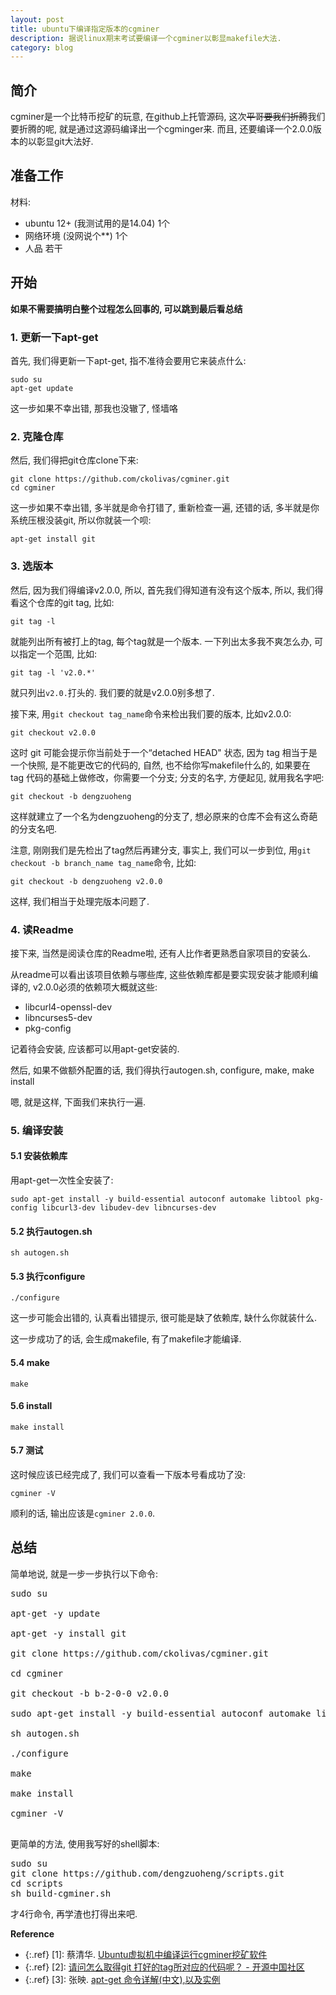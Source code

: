 ```yaml
---
layout: post
title: ubuntu下编译指定版本的cgminer
description: 据说linux期末考试要编译一个cgminer以彰显makefile大法.   
category: blog
---
```


## 简介 ##

cgminer是一个比特币挖矿的玩意, 在github上托管源码, 这次<del>平哥要我们折腾</del>我们要折腾的呢, 就是通过这源码编译出一个cgminger来. 而且, 还要编译一个2.0.0版本的以彰显git大法好.

## 准备工作 ##

材料:

- ubuntu 12+ (我测试用的是14.04) 1个
- 网络环境 (没网说个**) 1个
- 人品 若干

## 开始 ##

**如果不需要搞明白整个过程怎么回事的, 可以跳到最后看总结**

### 1. 更新一下apt-get ###
首先, 我们得更新一下apt-get, 指不准待会要用它来装点什么:

    sudo su
    apt-get update

这一步如果不幸出错, 那我也没辙了, 怪墙咯

### 2. 克隆仓库

然后, 我们得把git仓库clone下来:

    git clone https://github.com/ckolivas/cgminer.git
    cd cgminer

这一步如果不幸出错, 多半就是命令打错了, 重新检查一遍, 还错的话, 多半就是你系统压根没装git, 所以你就装一个呗:

    apt-get install git

### 3. 选版本

然后, 因为我们得编译v2.0.0, 所以, 首先我们得知道有没有这个版本, 所以, 我们得看这个仓库的git tag, 比如:

    git tag -l

就能列出所有被打上的tag, 每个tag就是一个版本. 一下列出太多我不爽怎么办, 可以指定一个范围, 比如:

    git tag -l 'v2.0.*'

就只列出`v2.0.`打头的. 我们要的就是v2.0.0别多想了.

接下来, 用`git checkout tag_name`命令来检出我们要的版本, 比如v2.0.0:

    git checkout v2.0.0

这时  git 可能会提示你当前处于一个“detached HEAD" 状态, 因为 tag 相当于是一个快照, 是不能更改它的代码的, 自然, 也不给你写makefile什么的, 如果要在 tag 代码的基础上做修改，你需要一个分支; 分支的名字, 方便起见, 就用我名字吧:

    git checkout -b dengzuoheng

这样就建立了一个名为dengzuoheng的分支了, 想必原来的仓库不会有这么奇葩的分支名吧.

注意, 刚刚我们是先检出了tag然后再建分支, 事实上, 我们可以一步到位, 用`git checkout -b branch_name tag_name`命令, 比如:

    git checkout -b dengzuoheng v2.0.0

这样, 我们相当于处理完版本问题了.

### 4. 读Readme ###

接下来, 当然是阅读仓库的Readme啦, 还有人比作者更熟悉自家项目的安装么.

从readme可以看出该项目依赖与哪些库, 这些依赖库都是要实现安装才能顺利编译的, v2.0.0必须的依赖项大概就这些:

- libcurl4-openssl-dev
- libncurses5-dev
- pkg-config

记着待会安装, 应该都可以用apt-get安装的.

然后, 如果不做额外配置的话, 我们得执行autogen.sh, configure, make, make install

嗯, 就是这样, 下面我们来执行一遍.

### 5. 编译安装 ###

#### 5.1 安装依赖库 ####

用apt-get一次性全安装了:

    sudo apt-get install -y build-essential autoconf automake libtool pkg-config libcurl3-dev libudev-dev libncurses-dev 

#### 5.2 执行autogen.sh ####

    sh autogen.sh

#### 5.3 执行configure ####

    ./configure

这一步可能会出错的, 认真看出错提示, 很可能是缺了依赖库, 缺什么你就装什么.

这一步成功了的话, 会生成makefile, 有了makefile才能编译.

#### 5.4 make ####

    make

#### 5.6 install ####

    make install

#### 5.7 测试 ####

这时候应该已经完成了, 我们可以查看一下版本号看成功了没:

    cgminer -V

顺利的话, 输出应该是`cgminer 2.0.0`.

## 总结 ##

简单地说, 就是一步一步执行以下命令:

<pre>
sudo su

apt-get -y update

apt-get -y install git

git clone https://github.com/ckolivas/cgminer.git

cd cgminer

git checkout -b b-2-0-0 v2.0.0

sudo apt-get install -y build-essential autoconf automake libtool pkg-config libcurl3-dev libudev-dev libncurses-dev 

sh autogen.sh

./configure

make

make install

cgminer -V

</pre>

更简单的方法, 使用我写好的shell脚本:
<pre>
sudo su
git clone https://github.com/dengzuoheng/scripts.git
cd scripts
sh build-cgminer.sh
</pre>
才4行命令, 再学渣也打得出来吧.

**Reference**  

* {:.ref} \[1]: 蔡清华. [Ubuntu虚拟机中编译运行cgminer挖矿软件](http://my.oschina.net/blueprint/blog/222885)  
* {:.ref} \[2]: [请问怎么取得git 打好的tag所对应的代码呢？ - 开源中国社区](http://www.oschina.net/question/1030451_105857)  
* {:.ref} \[3]: 张映. [apt-get 命令详解(中文),以及实例](http://blog.51yip.com/linux/1176.html)


